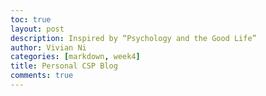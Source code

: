```yaml
---
toc: true
layout: post
description: Inspired by “Psychology and the Good Life”
author: Vivian Ni
categories: [markdown, week4]
title: Personal CSP Blog
comments: true
---
```



